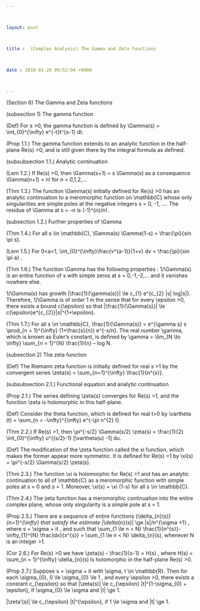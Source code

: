 ```yaml
---



layout: post



title :  (Complex Analysis) The Gamma and Zeta functions



date : 2018-01-20 09:52:04 +0900



---
```


(Section 6) The Gamma and Zeta functions

(subsection 1) The gamma function

(Def) For s >0, the gamma function is defined by \Gamma(s) = \int_{0}^{\infty} e^{-t}t^{s-1} dt. 

(Prop 1.1.) The gamma function extends to an analytic function in the half-plane Re(s) >0, and is still given there by the integral formula as defined.

(subsubsection 1.1.) Analytic continuation

(Lem 1.2.) If Re(s) >0, then \Gamma(s+1) = s \Gamma(s) as a consequence \Gamma(n+1) = n! for n = 0,1,2,…

(Thm 1.3.) The function \Gamma(s) initially defined for Re(s) >0 has an analytic continuation to a meromorphic function on \mathbb{C} whose only singularities are simple poles at the negative integers s = 0, -1, …. The residue of \Gamma at s = -n is (-1)^{n}/n!.

(subsection 1.2.) Further properties of \Gamma

(Thm 1.4.) For all s \in \mathbb{C}, \Gamma(s) \Gamma(1-s) = \frac{\pi}{sin \pi s}.

(Lem 1.5.) For 0<a<1, \int_{0}^{\infty}\frac{v^{a-1}}{1+v} dv = \frac{\pi}{sin \pi a} .

(Thm 1.6.) The function \Gamma has the following properties : 1/\Gamma(s) is an entire function of s with simple zeros at s = 0,-1,-2,… and it vanishes nowhere else.

1/\Gamma(s) has growth |\frac{1}{\gamma(s)}| \le c_{1} e^{c_{2} |s| log|s|}. Therefore, 1/\Gamma is of order 1 in the sense that for every \epsilon >0, there exists a bound c(\epsilon) so that |\frac{1}{\Gamma(s)}| \le c(\epsilon)e^{c_{2}}|s|^{1+\epsilon}.

(Thm 1.7.) For all s \in \mathbb{C}, \frac{1}{\Gamma(s)} = e^{\gamma s} s \prod_{n = 1}^{\infty} (1+\frac{s}{n}) e^{-s/n}. The real number \gamma, which is known as Euler’s constant, is defined by \gamma = \lim_{N \to \infty} \sum_{n = 1}^{N} \frac{1}{n} – log N.

(subsection 2) The zeta function

(Def) The Riemann zeta function is initially defined for real s >1 by the convergent series \zeta(s) = \sum_{n=1}^{\infty} \frac{1}{n^{s}}. 

(subsubsection 2.1.) Functional equation and analytic continuation

(Prop 2.1.) The series defining \zeta(s) converges for Re(s) >1, and the function \zeta is holomorphic in this half-plane.

(Def) Consider the theta function, which is defined for real t>0 by \vartheta (t) = \sum_{n = -\infty}^{\infty} e^{-\pi n^{2} t}.

(Thm 2.2.) If Re(s) >1, then \pi^{-s/2} \Gamma(s/2) \zeta(s) = \frac{1}{2} \int_{0}^{\infty} u^{(s/2)-1} [\vartheta(u) -1] du.

(Def) The modification of the \zeta function called the xi function, which makes the former appear more symmetric. It is defined for Re(s) >1 by \xi(s) = \pi^{-s/2} \Gamma(s/2) \zeta(s).

(Thm 2.3.) The function \xi is holomorphic for Re(s) >1 and has an analytic continuation to all of \mathbb{C} as a meromorphic function with simple poles at s = 0 and s = 1. Moreover, \xi(s) = \xi (1-s) for all s \in \mathbb{C}.

(Thm 2.4.) The zeta function has a meromorphic continuation into the entire complex plane, whose only singularity is a simple pole at s = 1.

(Prop 2.5.) There are a sequence of entire functions {\delta_{n}(s)}_{n=1}^{\infty} that satisfy the estimate |\delta_{n}(s)| \ge |s|/n^{\sigma +1} , where s = \sigma + it , and such that \sum_{1 \le n < N} \frac{1}{n^{s}}-\infty_{1}^{N} \frac{dx}{x^{s}} = \sum_{1 \le n < N} \delta_{n}(s), whenever N is an integer >1.

(Cor 2.6.) For Re(s) >0 we have \zeta(s) - \frac{1}{s-1} = H(s) , where H(s) = \sum_{n = 1}^{\infty} \delta_{n}(s) is holomorphic in the half-plane Re(s) >0.

(Prop 2.7.) Suppose s = \sigma + it with \sigma, t \in \mathbb{R}. Then for each \sigma_{0}, 0 \le \sigma_{0} \le 1 , and every \epsilon >0, there exists a constant c_{\epsilon} so that |\zeta(s)| \le c_{\epsilon} |t|^{1-\sigma_{0} + \epsilon}, if \sigma_{0} \le \sigma and |t| \ge 1.

|\zeta’(s)| \le c_{\epsilon} |t|^{\epsilon}, if 1 \le \sigma and |t| \ge 1.


